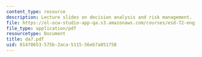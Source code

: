 ```yaml
---
content_type: resource
description: Lecture slides on decision analysis and risk management.
file: https://ol-ocw-studio-app-qa.s3.amazonaws.com/courses/esd-72-engineering-risk-benefit-analysis-spring-2007/01478653575b2aca511556eb7a051758_da7.pdf
file_type: application/pdf
resourcetype: Document
title: da7.pdf
uid: 01478653-575b-2aca-5115-56eb7a051758
---
```


